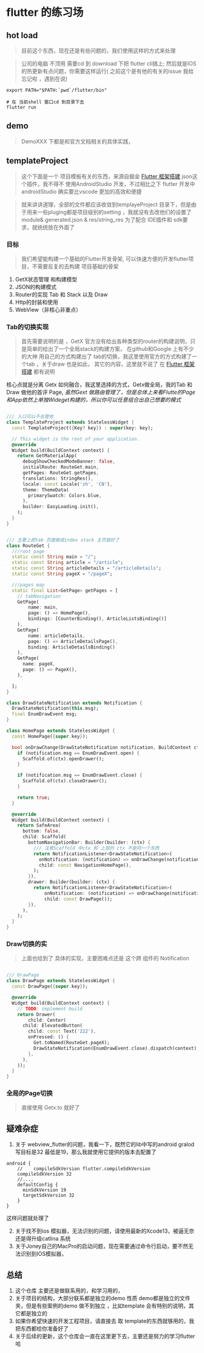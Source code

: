 # flutter 的练习场

## hot load

> 目前这个东西，现在还是有些问题的，我们使用这样的方式来处理

> 公司的电脑 不顶用 需要cd 到  download 下把 flutter cli搞上; 然后就是IOS 的热更新有点问题，你需要这样运行( 之前这个是有他的有关的issue 我给忘记啦 ，遇到在说)

```shell
export PATH="$PATH:`pwd`/flutter/bin"

# 在 当前shell 窗口cd 到目录下去
flutter run 

```

## demo

> DemoXXX 下都是和官方文档相关的具体实践，

## templateProject

> 这个下面是一个 项目模板有关的东西，来源自掘金 [Flutter 框架搭建](https://juejin.cn/column/7041029900316180494 )
> json这个插件，我不得不 使用AndroidStudio 开发，不过相比之下 flutter 开发中 androidStudio 确实要比vscode 更加的高效和便捷

> 就来讲讲道理，全部的文件都应该收敛到templayeProject 目录下，但是由于用来一些pluging都是项目级别的setting ，我就没有去改他们的设置了
> module& generated.json & res/string_res 为了配合 IDE插件和 sdk要求，就统统放在外面了

### 目标
> 我们希望能构建一个基础的Flutter开发骨架, 可以快速方便的开发flutter项目，不需要反复的去构建 项目基础的骨架
1. GetX状态管理 和构建模型
2. JSON的构建模式
3. Router的实现 Tab 和 Stack 以及 Draw
4. Http的封装和使用
5. WebView（非核心非重点）

### Tab的切换实现
>  首先需要说明的是 ，GetX 官方没有给出各种类型的router的构建说明，只是简单的给出了一个全局stack的构建方案，
> 在github和Google 上有不少的大神 用自己的方式构建出了 tab的切换，我这里使用官方的方式构建了一个tab ，关于draw 也是如此，
> 其它的内容，这里就不说了 在 [Flutter 框架搭建](https://juejin.cn/column/7041029900316180494 ) 都有说明

  核心点就是分离 Getx 如何融合，我这里选择的方式，Getx做全局，我的Tab 和Draw 做他的首评 Page, *虽然Gext 做路由管理了，但是总体上来看Flutte的Page
和App依然上单独Wideget构建的，所以你可以任意组合出自己想要的模式*

```dart

/// 入口可以不去管他
class TemplateProject extends StatelessWidget {
  const TemplateProject({Key? key}) : super(key: key);

  // This widget is the root of your application.
  @override
  Widget build(BuildContext context) {
    return GetMaterialApp(
      debugShowCheckedModeBanner: false,
      initialRoute: RouteGet.main,
      getPages: RouteGet.getPages,
      translations: StringRes(),
      locale: const Locale('zh', 'CN'),
      theme: ThemeData(
        primarySwatch: Colors.blue,
      ),
      builder: EasyLoading.init(),
    );
  }
}


/// 主要上把tab 页面做成index stack 主页就好了
class RouteGet {
  ///root page
  static const String main = "/";
  static const String article = "/article";
  static const String articleDetails = "/articleDetails";
  static const String pageX = "/pageX";

  ///pages map 
  static final List<GetPage> getPages = [
    // tabNavigation
    GetPage(
        name: main,
        page: () => HomePage(),
        bindings: [CounterBinding(), ArticleListsBinding()]
    ),
    GetPage(
        name: articleDetails,
        page: () => ArticleDetailsPage(),
        binding: ArticleDetailsBinding()
    ),
    GetPage(
      name: pageX,
      page: () => PageX(),
    ),

  ];
}

class DrawStateNotification extends Notification {
  DrawStateNotification(this.msg);
  final EnumDrawEvent msg;
}

class HomePage extends StatelessWidget {
  const HomePage({super.key});

  bool onDrawChange(DrawStateNotification notification, BuildContext ctx) {
    if (notification.msg == EnumDrawEvent.open) {
      Scaffold.of(ctx).openDrawer();
    }

    if (notification.msg == EnumDrawEvent.close) {
      Scaffold.of(ctx).closeDrawer();
    }

    return true;
  }

  @override
  Widget build(BuildContext context) {
    return SafeArea(
      bottom: false,
      child: Scaffold(
        bottomNavigationBar: Builder(builder: (ctx) {
          /// 注意Scaffold 中ctx 和 上层的 ctx 不是同一个东西
          return NotificationListener<DrawStateNotification>(
            onNotification: (notification) => onDrawChange(notification, ctx),
            child: const NavigationHomePage(),
          );
        }),
        drawer: Builder(builder: (ctx) {
          return NotificationListener<DrawStateNotification>(
              onNotification: (notification) => onDrawChange(notification, ctx),
              child: const DrawPage());
        }),
      ),
    );
  }
}


```


### Draw切换的实
> 上面也给到了 具体的实现，主要困难点还是 这个跨 组件的 Notification 

```dart

/// DrawPage
class DrawPage extends StatelessWidget {
  const DrawPage({super.key});

  @override
  Widget build(BuildContext context) {
    // TODO: implement build
    return Drawer(
        child: Center(
      child: ElevatedButton(
        child: const Text('222'),
        onPressed: () {
          Get.toNamed(RouteGet.pageX);
          DrawStateNotification(EnumDrawEvent.close).dispatch(context);
        },
      ),
    ));
  }
}

```
### 全局的Page切换
> 直接使用  Getx.to 就好了


## 疑难杂症

1. 关于 webview_flutter的问题，我看一下，既然它的lib中写的android gralod 写目标是32 最低是19，那么我就使用它提供的版本去配置了

```
android {
    //    compileSdkVersion flutter.compileSdkVersion
    compileSdkVersion 32
    //....
    defaultConfig {
      minSdkVersion 19
      targetSdkVersion 32
    }
}

```
这样问题就处理了

2. 关于找不到ios 模拟器，无法识别的问题，请使用最新的Xcode13，被逼无奈还是得升级catlina 系统
3. 关于Joney自己的MacPro的启动问题，现在需要通过命令行启动，要不然无法识别到IOS模拟器， 

## 总结
1. 这个仓库 主要还是做联系用的，和学习用的，
2. 关于项目的结构，大部分联系都是独立的demo 性质 demo都是独立的文件夹，但是有些案例的demo 做不到独立 ，比如template 会有特别的说明，其它都是独立的
3. 如果你希望快速的开发工程项目，请直接去 取 template的东西就够用的，我把东西都给你准备好了
4. 关于后续的更新，这个仓库会一直在这里更下去，主要还是努力的学习flutter 哈
